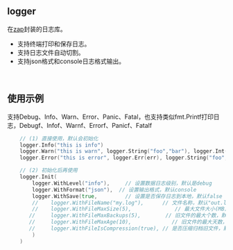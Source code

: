 ## logger

在[zap](https://github.com/uber-go/zap)封装的日志库。

- 支持终端打印和保存日志。
- 支持日志文件自动切割。
- 支持json格式和console日志格式输出。

<br>

## 使用示例

支持Debug、Info、Warn、Error、Panic、Fatal，也支持类似fmt.Printf打印日志，Debugf、Infof、Warnf、Errorf、Panicf、Fatalf

```go
    // (1) 直接使用，默认会初始化
    logger.Info("this is info")
    logger.Warn("this is warn", logger.String("foo","bar"), logger.Int("size",10), logger.Any("obj",obj))
    logger.Error("this is error", logger.Err(err), logger.String("foo","bar"))

    // (2) 初始化后再使用
    logger.Init(
        logger.WithLevel("info"),     // 设置数据日志级别，默认是debug
        logger.WithFormat("json"),  // 设置输出格式，默认console
        logger.WithSave(true,         // 设置是否保存日志到本地，默认false
        //    logger.WithFileName("my.log"),      // 文件名称，默认"out.log"
        //    logger.WithFileMaxSize(5),              // 最大文件大小(MB)，默认10
       //     logger.WithFileMaxBackups(5),        // 旧文件的最大个数，默认100
       //     logger.WithFileMaxAge(10),             // 旧文件的最大天数，默认30
       //     logger.WithFileIsCompression(true), // 是否压缩归档旧文件，默认false
        )
    )
```
